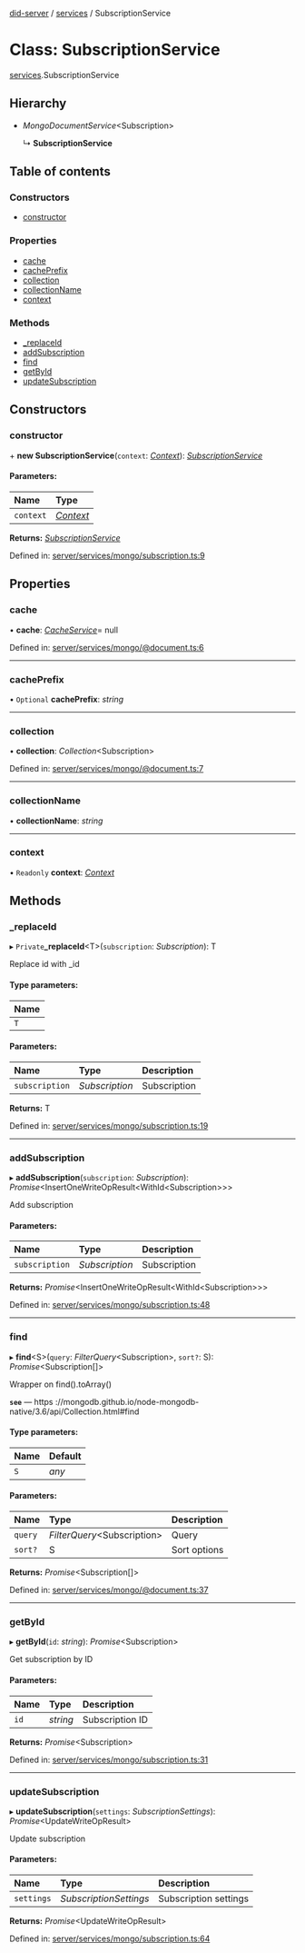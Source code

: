 [did-server](../README.md) / [services](../modules/services.md) / SubscriptionService

# Class: SubscriptionService

[services](../modules/services.md).SubscriptionService

## Hierarchy

* *MongoDocumentService*<Subscription\>

  ↳ **SubscriptionService**

## Table of contents

### Constructors

- [constructor](services.subscriptionservice.md#constructor)

### Properties

- [cache](services.subscriptionservice.md#cache)
- [cachePrefix](services.subscriptionservice.md#cacheprefix)
- [collection](services.subscriptionservice.md#collection)
- [collectionName](services.subscriptionservice.md#collectionname)
- [context](services.subscriptionservice.md#context)

### Methods

- [\_replaceId](services.subscriptionservice.md#_replaceid)
- [addSubscription](services.subscriptionservice.md#addsubscription)
- [find](services.subscriptionservice.md#find)
- [getById](services.subscriptionservice.md#getbyid)
- [updateSubscription](services.subscriptionservice.md#updatesubscription)

## Constructors

### constructor

\+ **new SubscriptionService**(`context`: [*Context*](graphql_context.context.md)): [*SubscriptionService*](services.subscriptionservice.md)

#### Parameters:

Name | Type |
:------ | :------ |
`context` | [*Context*](graphql_context.context.md) |

**Returns:** [*SubscriptionService*](services.subscriptionservice.md)

Defined in: [server/services/mongo/subscription.ts:9](https://github.com/Puzzlepart/did/blob/7445431d/server/services/mongo/subscription.ts#L9)

## Properties

### cache

• **cache**: [*CacheService*](services_cache.cacheservice.md)= null

Defined in: [server/services/mongo/@document.ts:6](https://github.com/Puzzlepart/did/blob/7445431d/server/services/mongo/@document.ts#L6)

___

### cachePrefix

• `Optional` **cachePrefix**: *string*

___

### collection

• **collection**: *Collection*<Subscription\>

Defined in: [server/services/mongo/@document.ts:7](https://github.com/Puzzlepart/did/blob/7445431d/server/services/mongo/@document.ts#L7)

___

### collectionName

• **collectionName**: *string*

___

### context

• `Readonly` **context**: [*Context*](graphql_context.context.md)

## Methods

### \_replaceId

▸ `Private`**_replaceId**<T\>(`subscription`: *Subscription*): T

Replace id with _id

#### Type parameters:

Name |
:------ |
`T` |

#### Parameters:

Name | Type | Description |
:------ | :------ | :------ |
`subscription` | *Subscription* | Subscription    |

**Returns:** T

Defined in: [server/services/mongo/subscription.ts:19](https://github.com/Puzzlepart/did/blob/7445431d/server/services/mongo/subscription.ts#L19)

___

### addSubscription

▸ **addSubscription**(`subscription`: *Subscription*): *Promise*<InsertOneWriteOpResult<WithId<Subscription\>\>\>

Add subscription

#### Parameters:

Name | Type | Description |
:------ | :------ | :------ |
`subscription` | *Subscription* | Subscription    |

**Returns:** *Promise*<InsertOneWriteOpResult<WithId<Subscription\>\>\>

Defined in: [server/services/mongo/subscription.ts:48](https://github.com/Puzzlepart/did/blob/7445431d/server/services/mongo/subscription.ts#L48)

___

### find

▸ **find**<S\>(`query`: *FilterQuery*<Subscription\>, `sort?`: S): *Promise*<Subscription[]\>

Wrapper on find().toArray()

**`see`** — https ://mongodb.github.io/node-mongodb-native/3.6/api/Collection.html#find

#### Type parameters:

Name | Default |
:------ | :------ |
`S` | *any* |

#### Parameters:

Name | Type | Description |
:------ | :------ | :------ |
`query` | *FilterQuery*<Subscription\> | Query   |
`sort?` | S | Sort options    |

**Returns:** *Promise*<Subscription[]\>

Defined in: [server/services/mongo/@document.ts:37](https://github.com/Puzzlepart/did/blob/7445431d/server/services/mongo/@document.ts#L37)

___

### getById

▸ **getById**(`id`: *string*): *Promise*<Subscription\>

Get subscription by ID

#### Parameters:

Name | Type | Description |
:------ | :------ | :------ |
`id` | *string* | Subscription ID    |

**Returns:** *Promise*<Subscription\>

Defined in: [server/services/mongo/subscription.ts:31](https://github.com/Puzzlepart/did/blob/7445431d/server/services/mongo/subscription.ts#L31)

___

### updateSubscription

▸ **updateSubscription**(`settings`: *SubscriptionSettings*): *Promise*<UpdateWriteOpResult\>

Update subscription

#### Parameters:

Name | Type | Description |
:------ | :------ | :------ |
`settings` | *SubscriptionSettings* | Subscription settings    |

**Returns:** *Promise*<UpdateWriteOpResult\>

Defined in: [server/services/mongo/subscription.ts:64](https://github.com/Puzzlepart/did/blob/7445431d/server/services/mongo/subscription.ts#L64)
